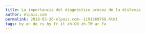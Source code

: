 ```yaml
---
title: La importancia del diagnóstico precoz de la dislexia
author: elpais.com
permalink: 2018-02-26-elpais.com--1191869768.html
tags: hy en de ru hy fr it zh-CN zh-TW ar fa
---
```


